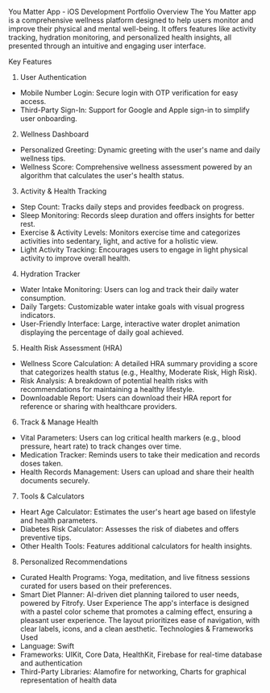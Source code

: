 You Matter App - iOS Development Portfolio
Overview
The You Matter app is a comprehensive wellness platform designed to help users monitor and improve their physical and mental well-being. It offers features like activity tracking, hydration monitoring, and personalized health insights, all presented through an intuitive and engaging user interface.

Key Features
1. User Authentication
- Mobile Number Login: Secure login with OTP verification for easy access.
- Third-Party Sign-In: Support for Google and Apple sign-in to simplify user onboarding.
2. Wellness Dashboard
- Personalized Greeting: Dynamic greeting with the user's name and daily wellness tips.
- Wellness Score: Comprehensive wellness assessment powered by an algorithm that calculates the user's health status.
3. Activity & Health Tracking
- Step Count: Tracks daily steps and provides feedback on progress.
- Sleep Monitoring: Records sleep duration and offers insights for better rest.
- Exercise & Activity Levels: Monitors exercise time and categorizes activities into sedentary, light, and active for a holistic view.
- Light Activity Tracking: Encourages users to engage in light physical activity to improve overall health.
4. Hydration Tracker
- Water Intake Monitoring: Users can log and track their daily water consumption.
- Daily Targets: Customizable water intake goals with visual progress indicators.
- User-Friendly Interface: Large, interactive water droplet animation displaying the percentage of daily goal achieved.
5. Health Risk Assessment (HRA)
- Wellness Score Calculation: A detailed HRA summary providing a score that categorizes health status (e.g., Healthy, Moderate Risk, High Risk).
- Risk Analysis: A breakdown of potential health risks with recommendations for maintaining a healthy lifestyle.
- Downloadable Report: Users can download their HRA report for reference or sharing with healthcare providers.
6. Track & Manage Health
- Vital Parameters: Users can log critical health markers (e.g., blood pressure, heart rate) to track changes over time.
- Medication Tracker: Reminds users to take their medication and records doses taken.
- Health Records Management: Users can upload and share their health documents securely.
7. Tools & Calculators
- Heart Age Calculator: Estimates the user's heart age based on lifestyle and health parameters.
- Diabetes Risk Calculator: Assesses the risk of diabetes and offers preventive tips.
- Other Health Tools: Features additional calculators for health insights.
8. Personalized Recommendations
- Curated Health Programs: Yoga, meditation, and live fitness sessions curated for users based on their preferences.
- Smart Diet Planner: AI-driven diet planning tailored to user needs, powered by Fitrofy.
User Experience
The app's interface is designed with a pastel color scheme that promotes a calming effect, ensuring a pleasant user experience. The layout prioritizes ease of navigation, with clear labels, icons, and a clean aesthetic.
Technologies & Frameworks Used
- Language: Swift
- Frameworks: UIKit, Core Data, HealthKit, Firebase for real-time database and authentication
- Third-Party Libraries: Alamofire for networking, Charts for graphical representation of health data
